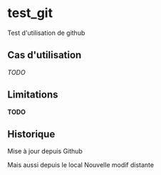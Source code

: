 # test_git
Test d'utilisation de github

## Cas d'utilisation

*TODO*

## Limitations

**TODO**

## Historique

Mise à jour depuis Github

Mais aussi depuis le local
Nouvelle modif distante

